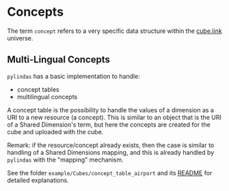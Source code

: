 # Concepts

The term `concept` refers to a very specific data structure within the [cube.link](https://cube.link) universe.

## Multi-Lingual Concepts

`pylindas` has a basic implementation to handle:

- concept tables
- multilingual concepts

A concept table is the possibility to handle the values of a dimension as a URI to a new resource (a concept). This is similar to an object that is the URI of a Shared Dimension's term, but here the concepts are created for the cube and uploaded with the cube.  

Remark: if the resource/concept already exists, then the case is similar to handling of a Shared Dimensions mapping, and this is already handled by `pylindas` with the "mapping" mechanism.

See the folder `example/Cubes/concept_table_airport` and its [README](../example/Cubes/concept_table_airport/README.md) for detailed explanations.
